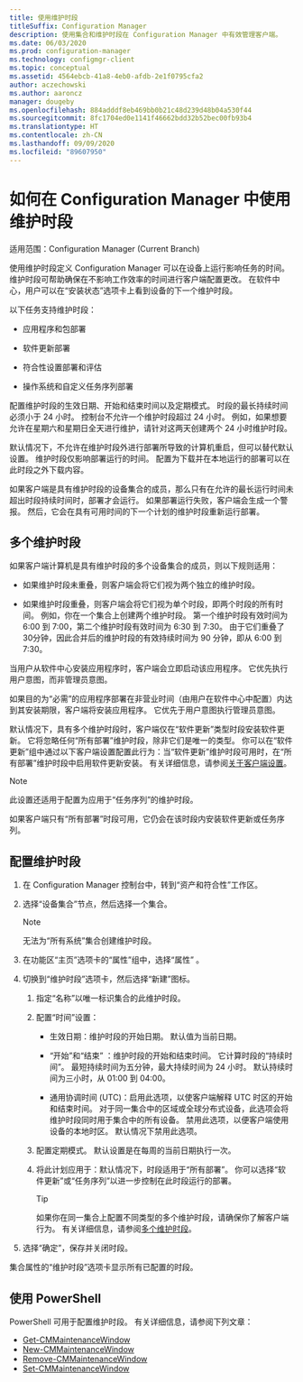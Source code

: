 ```yaml
---
title: 使用维护时段
titleSuffix: Configuration Manager
description: 使用集合和维护时段在 Configuration Manager 中有效管理客户端。
ms.date: 06/03/2020
ms.prod: configuration-manager
ms.technology: configmgr-client
ms.topic: conceptual
ms.assetid: 4564ebcb-41a8-4eb0-afdb-2e1f0795cfa2
author: aczechowski
ms.author: aaroncz
manager: dougeby
ms.openlocfilehash: 884adddf8eb469bb0b21c48d239d48b04a530f44
ms.sourcegitcommit: 8fc1704ed0e1141f46662bdd32b52bec00fb93b4
ms.translationtype: HT
ms.contentlocale: zh-CN
ms.lasthandoff: 09/09/2020
ms.locfileid: "89607950"
---
```

# <a name="how-to-use-maintenance-windows-in-configuration-manager"></a>如何在 Configuration Manager 中使用维护时段

适用范围：Configuration Manager (Current Branch)

使用维护时段定义 Configuration Manager 可以在设备上运行影响任务的时间。 维护时段可帮助确保在不影响工作效率的时间进行客户端配置更改。 在软件中心，用户可以在“安装状态”选项卡上看到设备的下一个维护时段。 <!--1358131-->

以下任务支持维护时段：

- 应用程序和包部署

- 软件更新部署

- 符合性设置部署和评估

- 操作系统和自定义任务序列部署

配置维护时段的生效日期、开始和结束时间以及定期模式。 时段的最长持续时间必须小于 24 小时。 控制台不允许一个维护时段超过 24 小时。 例如，如果想要允许在星期六和星期日全天进行维护，请针对这两天创建两个 24 小时维护时段。<!-- MEMDocs#310 -->

默认情况下，不允许在维护时段外进行部署所导致的计算机重启，但可以替代默认设置。 维护时段仅影响部署运行的时间。 配置为下载并在本地运行的部署可以在此时段之外下载内容。

如果客户端是具有维护时段的设备集合的成员，那么只有在允许的最长运行时间未超出时段持续时间时，部署才会运行。 如果部署运行失败，客户端会生成一个警报。 然后，它会在具有可用时间的下一个计划的维护时段重新运行部署。

## <a name="multiple-maintenance-windows"></a>多个维护时段

如果客户端计算机是具有维护时段的多个设备集合的成员，则以下规则适用：  

- 如果维护时段未重叠，则客户端会将它们视为两个独立的维护时段。

- 如果维护时段重叠，则客户端会将它们视为单个时段，即两个时段的所有时间。 例如，你在一个集合上创建两个维护时段。 第一个维护时段有效时间为 6:00 到 7:00，第二个维护时段有效时间为 6:30 到 7:30。 由于它们重叠了30分钟，因此合并后的维护时段的有效持续时间为 90 分钟，即从 6:00 到 7:30。

当用户从软件中心安装应用程序时，客户端会立即启动该应用程序。 它优先执行用户意图，而非管理员意图。

如果目的为“必需”的应用程序部署在非营业时间（由用户在软件中心中配置）内达到其安装期限，客户端将安装应用程序。 它优先于用户意图执行管理员意图。

默认情况下，具有多个维护时段时，客户端仅在“软件更新”类型时段安装软件更新。 它将忽略任何“所有部署”维护时段，除非它们是唯一的类型。 你可以在“软件更新”组中通过以下客户端设置配置此行为：当“软件更新”维护时段可用时，在“所有部署”维护时段中启用软件更新安装。 有关详细信息，请参阅[关于客户端设置](../../deploy/about-client-settings.md#bkmk_SUMMaint)。<!-- SCCMDocs#1317 -->

> [!NOTE]
> 此设置还适用于配置为应用于“任务序列”的维护时段。<!-- SCCMDocs-pr #4596 -->
>
> 如果客户端只有“所有部署”时段可用，它仍会在该时段内安装软件更新或任务序列。

## <a name="configure-maintenance-windows"></a>配置维护时段

1. 在 Configuration Manager 控制台中，转到“资产和符合性”工作区。

1. 选择“设备集合”节点，然后选择一个集合。

    > [!NOTE]
    > 无法为“所有系统”集合创建维护时段。

1. 在功能区“主页”选项卡的“属性”组中，选择“属性”  。

1. 切换到“维护时段”选项卡，然后选择“新建”图标。

    1. 指定“名称”以唯一标识集合的此维护时段。

    1. 配置“时间”设置：

        - 生效日期：维护时段的开始日期。 默认值为当前日期。

        - “开始”和“结束” ：维护时段的开始和结束时间。 它计算时段的“持续时间”。 最短持续时间为五分钟，最大持续时间为 24 小时。 默认持续时间为三小时，从 01:00 到 04:00。

        - 通用协调时间 (UTC)：启用此选项，以使客户端解释 UTC 时区的开始和结束时间。 对于同一集合中的区域或全球分布式设备，此选项会将维护时段同时用于集合中的所有设备。 禁用此选项，以便客户端使用设备的本地时区。 默认情况下禁用此选项。

    1. 配置定期模式。 默认设置是在每周的当前日期执行一次。

    1. 将此计划应用于：默认情况下，时段适用于“所有部署”。 你可以选择“软件更新”或“任务序列”以进一步控制在此时段运行的部署。

        > [!TIP]
        > 如果你在同一集合上配置不同类型的多个维护时段，请确保你了解客户端行为。 有关详细信息，请参阅[多个维护时段](#multiple-maintenance-windows)。

1. 选择“确定”，保存并关闭时段。

集合属性的“维护时段”选项卡显示所有已配置的时段。

## <a name="use-powershell"></a><a name="bkmk_powershell"></a> 使用 PowerShell

PowerShell 可用于配置维护时段。 有关详细信息，请参阅下列文章：

- [Get-CMMaintenanceWindow](/powershell/module/configurationmanager/get-cmmaintenancewindow)
- [New-CMMaintenanceWindow](/powershell/module/configurationmanager/new-cmmaintenancewindow)
- [Remove-CMMaintenanceWindow](/powershell/module/configurationmanager/remove-cmmaintenancewindow)
- [Set-CMMaintenanceWindow](/powershell/module/configurationmanager/set-cmmaintenancewindow)